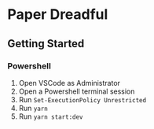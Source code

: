 # Paper Dreadful

## Getting Started

### Powershell

1. Open VSCode as Administrator
2. Open a Powershell terminal session
3. Run `Set-ExecutionPolicy Unrestricted`
4. Run `yarn`
5. Run `yarn start:dev`
